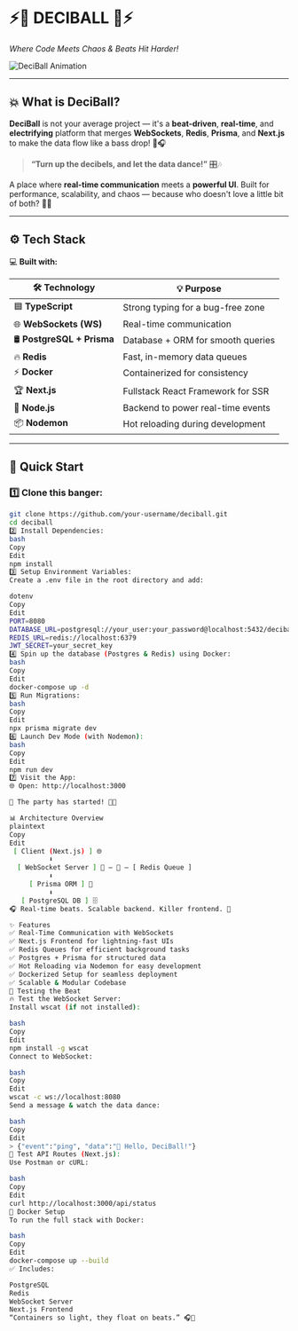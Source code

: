 # ⚡🎵 DECIBALL 🎵⚡  
*Where Code Meets Chaos & Beats Hit Harder!*  

![DeciBall Animation](https://media.giphy.com/media/l0MYt5jPR6QX5pnqM/giphy.gif)  

---

## 💥 What is DeciBall?  
**DeciBall** is not your average project — it's a **beat-driven**, **real-time**, and **electrifying** platform that merges **WebSockets**, **Redis**, **Prisma**, and **Next.js** to make the data flow like a bass drop! 🚀🎧  

> **“Turn up the decibels, and let the data dance!”** 🎛️🎶  

A place where **real-time communication** meets a **powerful UI**. Built for performance, scalability, and chaos — because who doesn't love a little bit of both? 🤯💥  

---

## ⚙️ Tech Stack  
💻 **Built with:**  

| 🛠️ **Technology**    | 💡 **Purpose**                      |
|----------------------|-------------------------------------|
| 🟦 **TypeScript**     | Strong typing for a bug-free zone  |
| 🌐 **WebSockets (WS)**| Real-time communication            |
| 🛢️ **PostgreSQL + Prisma** | Database + ORM for smooth queries |
| 🔥 **Redis**          | Fast, in-memory data queues        |
| ⚡ **Docker**         | Containerized for consistency      |
| 🏆 **Next.js**        | Fullstack React Framework for SSR  |
| 🌿 **Node.js**        | Backend to power real-time events  |
| 📦 **Nodemon**        | Hot reloading during development   |

---

## 🚀 Quick Start  

### 1️⃣ **Clone this banger:**  
```bash
git clone https://github.com/your-username/deciball.git
cd deciball
2️⃣ Install Dependencies:
bash
Copy
Edit
npm install
3️⃣ Setup Environment Variables:
Create a .env file in the root directory and add:

dotenv
Copy
Edit
PORT=8080
DATABASE_URL=postgresql://your_user:your_password@localhost:5432/deciball
REDIS_URL=redis://localhost:6379
JWT_SECRET=your_secret_key
4️⃣ Spin up the database (Postgres & Redis) using Docker:
bash
Copy
Edit
docker-compose up -d
5️⃣ Run Migrations:
bash
Copy
Edit
npx prisma migrate dev
6️⃣ Launch Dev Mode (with Nodemon):
bash
Copy
Edit
npm run dev
7️⃣ Visit the App:
🌐 Open: http://localhost:3000

🎉 The party has started! 💃🕺

📊 Architecture Overview
plaintext
Copy
Edit
 [ Client (Next.js) ] 🌐
          ⬇️  
  [ WebSocket Server ] 🔄 — 📡 — [ Redis Queue ]
          ⬇️  
     [ Prisma ORM ] 🧠  
          ⬇️  
   [ PostgreSQL DB ] 🗄️
🎧 Real-time beats. Scalable backend. Killer frontend. 🚀

✨ Features
✅ Real-Time Communication with WebSockets
✅ Next.js Frontend for lightning-fast UIs
✅ Redis Queues for efficient background tasks
✅ Postgres + Prisma for structured data
✅ Hot Reloading via Nodemon for easy development
✅ Dockerized Setup for seamless deployment
✅ Scalable & Modular Codebase
🧪 Testing the Beat
🔥 Test the WebSocket Server:
Install wscat (if not installed):

bash
Copy
Edit
npm install -g wscat
Connect to WebSocket:

bash
Copy
Edit
wscat -c ws://localhost:8080
Send a message & watch the data dance:

bash
Copy
Edit
> {"event":"ping", "data":"🎵 Hello, DeciBall!"}
🧾 Test API Routes (Next.js):
Use Postman or cURL:

bash
Copy
Edit
curl http://localhost:3000/api/status
🐳 Docker Setup
To run the full stack with Docker:

bash
Copy
Edit
docker-compose up --build
✅ Includes:

PostgreSQL
Redis
WebSocket Server
Next.js Frontend
“Containers so light, they float on beats.” 🎧💨

